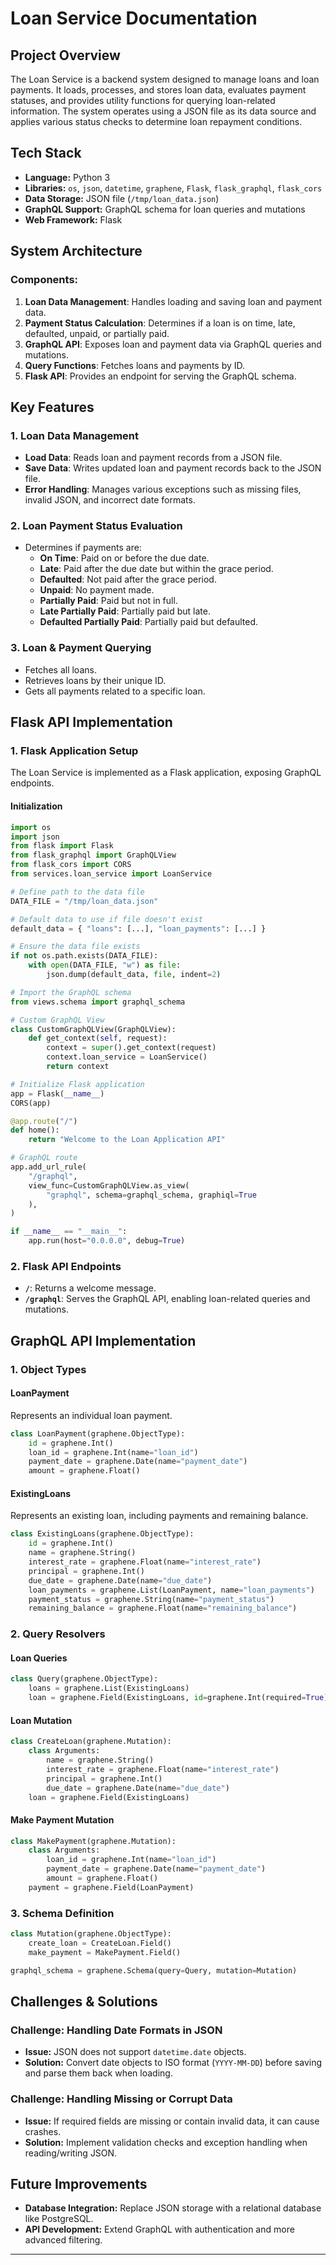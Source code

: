 # Loan Service Documentation

## Project Overview
The Loan Service is a backend system designed to manage loans and loan payments. It loads, processes, and stores loan data, evaluates payment statuses, and provides utility functions for querying loan-related information. The system operates using a JSON file as its data source and applies various status checks to determine loan repayment conditions.

## Tech Stack
- **Language:** Python 3
- **Libraries:** `os`, `json`, `datetime`, `graphene`, `Flask`, `flask_graphql`, `flask_cors`
- **Data Storage:** JSON file (`/tmp/loan_data.json`)
- **GraphQL Support:** GraphQL schema for loan queries and mutations
- **Web Framework:** Flask

## System Architecture
### Components:
1. **Loan Data Management**: Handles loading and saving loan and payment data.
2. **Payment Status Calculation**: Determines if a loan is on time, late, defaulted, unpaid, or partially paid.
3. **GraphQL API**: Exposes loan and payment data via GraphQL queries and mutations.
4. **Query Functions**: Fetches loans and payments by ID.
5. **Flask API**: Provides an endpoint for serving the GraphQL schema.

## Key Features
### 1. Loan Data Management
- **Load Data**: Reads loan and payment records from a JSON file.
- **Save Data**: Writes updated loan and payment records back to the JSON file.
- **Error Handling**: Manages various exceptions such as missing files, invalid JSON, and incorrect date formats.

### 2. Loan Payment Status Evaluation
- Determines if payments are:
  - **On Time**: Paid on or before the due date.
  - **Late**: Paid after the due date but within the grace period.
  - **Defaulted**: Not paid after the grace period.
  - **Unpaid**: No payment made.
  - **Partially Paid**: Paid but not in full.
  - **Late Partially Paid**: Partially paid but late.
  - **Defaulted Partially Paid**: Partially paid but defaulted.

### 3. Loan & Payment Querying
- Fetches all loans.
- Retrieves loans by their unique ID.
- Gets all payments related to a specific loan.

## Flask API Implementation
### 1. Flask Application Setup
The Loan Service is implemented as a Flask application, exposing GraphQL endpoints.

#### Initialization
```python
import os
import json
from flask import Flask
from flask_graphql import GraphQLView
from flask_cors import CORS
from services.loan_service import LoanService

# Define path to the data file
DATA_FILE = "/tmp/loan_data.json"

# Default data to use if file doesn't exist
default_data = { "loans": [...], "loan_payments": [...] }

# Ensure the data file exists
if not os.path.exists(DATA_FILE):
    with open(DATA_FILE, "w") as file:
        json.dump(default_data, file, indent=2)

# Import the GraphQL schema
from views.schema import graphql_schema

# Custom GraphQL View
class CustomGraphQLView(GraphQLView):
    def get_context(self, request):
        context = super().get_context(request)
        context.loan_service = LoanService()
        return context

# Initialize Flask application
app = Flask(__name__)
CORS(app)

@app.route("/")
def home():
    return "Welcome to the Loan Application API"

# GraphQL route
app.add_url_rule(
    "/graphql",
    view_func=CustomGraphQLView.as_view(
        "graphql", schema=graphql_schema, graphiql=True
    ),
)

if __name__ == "__main__":
    app.run(host="0.0.0.0", debug=True)
```

### 2. Flask API Endpoints
- **`/`**: Returns a welcome message.
- **`/graphql`**: Serves the GraphQL API, enabling loan-related queries and mutations.

## GraphQL API Implementation
### 1. Object Types
#### LoanPayment
Represents an individual loan payment.
```python
class LoanPayment(graphene.ObjectType):
    id = graphene.Int()
    loan_id = graphene.Int(name="loan_id")
    payment_date = graphene.Date(name="payment_date")
    amount = graphene.Float()
```
#### ExistingLoans
Represents an existing loan, including payments and remaining balance.
```python
class ExistingLoans(graphene.ObjectType):
    id = graphene.Int()
    name = graphene.String()
    interest_rate = graphene.Float(name="interest_rate")
    principal = graphene.Int()
    due_date = graphene.Date(name="due_date")
    loan_payments = graphene.List(LoanPayment, name="loan_payments")
    payment_status = graphene.String(name="payment_status")
    remaining_balance = graphene.Float(name="remaining_balance")
```
### 2. Query Resolvers
#### Loan Queries
```python
class Query(graphene.ObjectType):
    loans = graphene.List(ExistingLoans)
    loan = graphene.Field(ExistingLoans, id=graphene.Int(required=True))
```
#### Loan Mutation
```python
class CreateLoan(graphene.Mutation):
    class Arguments:
        name = graphene.String()
        interest_rate = graphene.Float(name="interest_rate")
        principal = graphene.Int()
        due_date = graphene.Date(name="due_date")
    loan = graphene.Field(ExistingLoans)
```
#### Make Payment Mutation
```python
class MakePayment(graphene.Mutation):
    class Arguments:
        loan_id = graphene.Int(name="loan_id")
        payment_date = graphene.Date(name="payment_date")
        amount = graphene.Float()
    payment = graphene.Field(LoanPayment)
```
### 3. Schema Definition
```python
class Mutation(graphene.ObjectType):
    create_loan = CreateLoan.Field()
    make_payment = MakePayment.Field()

graphql_schema = graphene.Schema(query=Query, mutation=Mutation)
```

## Challenges & Solutions
### Challenge: Handling Date Formats in JSON
- **Issue:** JSON does not support `datetime.date` objects.
- **Solution:** Convert date objects to ISO format (`YYYY-MM-DD`) before saving and parse them back when loading.

### Challenge: Handling Missing or Corrupt Data
- **Issue:** If required fields are missing or contain invalid data, it can cause crashes.
- **Solution:** Implement validation checks and exception handling when reading/writing JSON.

## Future Improvements
- **Database Integration:** Replace JSON storage with a relational database like PostgreSQL.
- **API Development:** Extend GraphQL with authentication and more advanced filtering.

---
